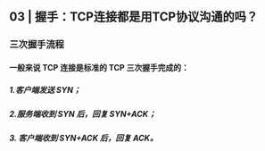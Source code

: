 ## 03 | 握手：TCP连接都是用TCP协议沟通的吗？

### 三次握手流程
#### 一般来说 TCP 连接是标准的 TCP 三次握手完成的：
##### 1.客户端发送 SYN；
##### 2.服务端收到 SYN 后，回复 SYN+ACK；
##### 3. 客户端收到 SYN+ACK 后，回复 ACK。